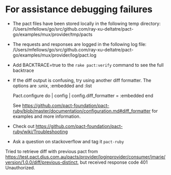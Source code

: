 # For assistance debugging failures

- The pact files have been stored locally in the following temp directory:
  /Users/mfellows/go/src/github.com/ray-xu-deltatre/pact-go/examples/mux/provider/tmp/pacts

- The requests and responses are logged in the following log file:
  /Users/mfellows/go/src/github.com/ray-xu-deltatre/pact-go/examples/mux/provider/log/pact.log

- Add BACKTRACE=true to the `rake pact:verify` command to see the full backtrace

- If the diff output is confusing, try using another diff formatter.
  The options are :unix, :embedded and :list

  Pact.configure do | config |
  config.diff_formatter = :embedded
  end

  See https://github.com/pact-foundation/pact-ruby/blob/master/documentation/configuration.md#diff_formatter for examples and more information.

- Check out https://github.com/pact-foundation/pact-ruby/wiki/Troubleshooting

- Ask a question on stackoverflow and tag it `pact-ruby`

Tried to retrieve diff with previous pact from https://test.pact.dius.com.au/pacts/provider/loginprovider/consumer/jmarie/version/1.0.0/diff/previous-distinct, but received response code 401 Unauthorized.
